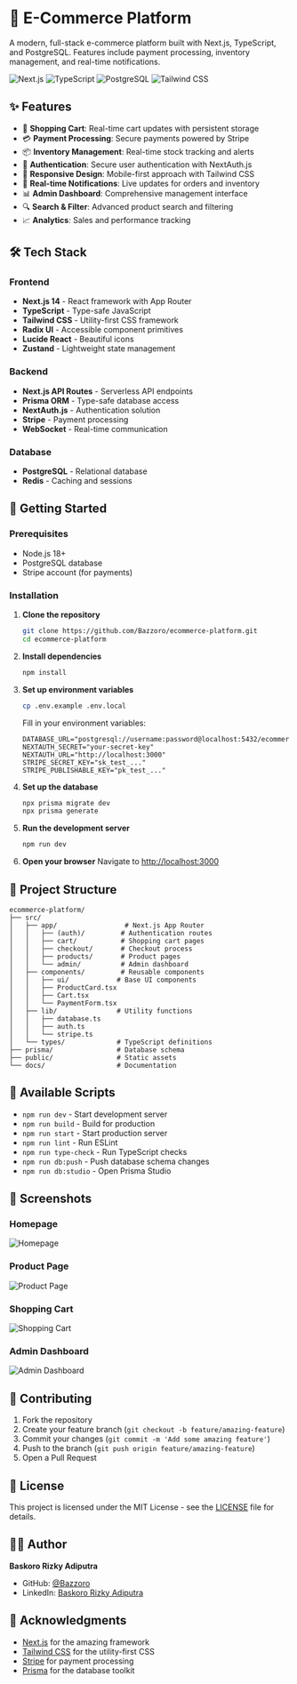 # 🛒 E-Commerce Platform

A modern, full-stack e-commerce platform built with Next.js, TypeScript, and PostgreSQL. Features include payment processing, inventory management, and real-time notifications.

![Next.js](https://img.shields.io/badge/Next.js-14-black?style=for-the-badge&logo=next.js)
![TypeScript](https://img.shields.io/badge/TypeScript-007ACC?style=for-the-badge&logo=typescript&logoColor=white)
![PostgreSQL](https://img.shields.io/badge/PostgreSQL-316192?style=for-the-badge&logo=postgresql&logoColor=white)
![Tailwind CSS](https://img.shields.io/badge/Tailwind_CSS-38B2AC?style=for-the-badge&logo=tailwind-css&logoColor=white)

## ✨ Features

- 🛒 **Shopping Cart**: Real-time cart updates with persistent storage
- 💳 **Payment Processing**: Secure payments powered by Stripe
- 📦 **Inventory Management**: Real-time stock tracking and alerts
- 🔐 **Authentication**: Secure user authentication with NextAuth.js
- 📱 **Responsive Design**: Mobile-first approach with Tailwind CSS
- 🔔 **Real-time Notifications**: Live updates for orders and inventory
- 📊 **Admin Dashboard**: Comprehensive management interface
- 🔍 **Search & Filter**: Advanced product search and filtering
- 📈 **Analytics**: Sales and performance tracking

## 🛠️ Tech Stack

### Frontend
- **Next.js 14** - React framework with App Router
- **TypeScript** - Type-safe JavaScript
- **Tailwind CSS** - Utility-first CSS framework
- **Radix UI** - Accessible component primitives
- **Lucide React** - Beautiful icons
- **Zustand** - Lightweight state management

### Backend
- **Next.js API Routes** - Serverless API endpoints
- **Prisma ORM** - Type-safe database access
- **NextAuth.js** - Authentication solution
- **Stripe** - Payment processing
- **WebSocket** - Real-time communication

### Database
- **PostgreSQL** - Relational database
- **Redis** - Caching and sessions

## 🚀 Getting Started

### Prerequisites
- Node.js 18+ 
- PostgreSQL database
- Stripe account (for payments)

### Installation

1. **Clone the repository**
   ```bash
   git clone https://github.com/Bazzoro/ecommerce-platform.git
   cd ecommerce-platform
   ```

2. **Install dependencies**
   ```bash
   npm install
   ```

3. **Set up environment variables**
   ```bash
   cp .env.example .env.local
   ```
   
   Fill in your environment variables:
   ```env
   DATABASE_URL="postgresql://username:password@localhost:5432/ecommerce"
   NEXTAUTH_SECRET="your-secret-key"
   NEXTAUTH_URL="http://localhost:3000"
   STRIPE_SECRET_KEY="sk_test_..."
   STRIPE_PUBLISHABLE_KEY="pk_test_..."
   ```

4. **Set up the database**
   ```bash
   npx prisma migrate dev
   npx prisma generate
   ```

5. **Run the development server**
   ```bash
   npm run dev
   ```

6. **Open your browser**
   Navigate to [http://localhost:3000](http://localhost:3000)

## 📁 Project Structure

```
ecommerce-platform/
├── src/
│   ├── app/                 # Next.js App Router
│   │   ├── (auth)/         # Authentication routes
│   │   ├── cart/           # Shopping cart pages
│   │   ├── checkout/       # Checkout process
│   │   ├── products/       # Product pages
│   │   └── admin/          # Admin dashboard
│   ├── components/         # Reusable components
│   │   ├── ui/            # Base UI components
│   │   ├── ProductCard.tsx
│   │   ├── Cart.tsx
│   │   └── PaymentForm.tsx
│   ├── lib/               # Utility functions
│   │   ├── database.ts
│   │   ├── auth.ts
│   │   └── stripe.ts
│   └── types/             # TypeScript definitions
├── prisma/                # Database schema
├── public/                # Static assets
└── docs/                  # Documentation
```

## 🔧 Available Scripts

- `npm run dev` - Start development server
- `npm run build` - Build for production
- `npm run start` - Start production server
- `npm run lint` - Run ESLint
- `npm run type-check` - Run TypeScript checks
- `npm run db:push` - Push database schema changes
- `npm run db:studio` - Open Prisma Studio

## 📸 Screenshots

### Homepage
![Homepage](public/screenshots/homepage.png)

### Product Page
![Product Page](public/screenshots/product.png)

### Shopping Cart
![Shopping Cart](public/screenshots/cart.png)

### Admin Dashboard
![Admin Dashboard](public/screenshots/admin.png)

## 🤝 Contributing

1. Fork the repository
2. Create your feature branch (`git checkout -b feature/amazing-feature`)
3. Commit your changes (`git commit -m 'Add some amazing feature'`)
4. Push to the branch (`git push origin feature/amazing-feature`)
5. Open a Pull Request

## 📝 License

This project is licensed under the MIT License - see the [LICENSE](LICENSE) file for details.

## 👨‍💻 Author

**Baskoro Rizky Adiputra**
- GitHub: [@Bazzoro](https://github.com/Bazzoro)
- LinkedIn: [Baskoro Rizky Adiputra](https://linkedin.com/in/baskoro-rizky)

## 🙏 Acknowledgments

- [Next.js](https://nextjs.org/) for the amazing framework
- [Tailwind CSS](https://tailwindcss.com/) for the utility-first CSS
- [Stripe](https://stripe.com/) for payment processing
- [Prisma](https://prisma.io/) for the database toolkit
